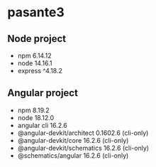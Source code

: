 # pasante3

## Node project

- npm 6.14.12
- node 14.16.1
- express ^4.18.2

## Angular project

- npm 8.19.2
- node 18.12.0
- angular cli 16.2.6
- @angular-devkit/architect    0.1602.6 (cli-only)
- @angular-devkit/core         16.2.6 (cli-only)
- @angular-devkit/schematics   16.2.6 (cli-only)
- @schematics/angular          16.2.6 (cli-only)


